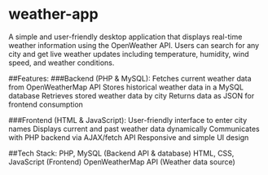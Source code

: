 # weather-app
A simple and user-friendly desktop application that displays real-time weather information using the OpenWeather API. Users can search for any city and get live weather updates including temperature, humidity, wind speed, and weather conditions.

##Features:
###Backend (PHP & MySQL):
  Fetches current weather data from OpenWeatherMap API
  Stores historical weather data in a MySQL database
  Retrieves stored weather data by city
  Returns data as JSON for frontend consumption

###Frontend (HTML & JavaScript):
  User-friendly interface to enter city names
  Displays current and past weather data dynamically
  Communicates with PHP backend via AJAX/fetch API
  Responsive and simple UI design

##Tech Stack:
PHP, MySQL (Backend API & database)
HTML, CSS, JavaScript (Frontend)
OpenWeatherMap API (Weather data source)
